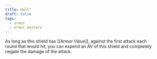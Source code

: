```yaml
---
title: Halt!
draft: false
tags:
  - armor
  - armor_mastery
---
```

As long as this shield has [[Armor Value]],  against the first attack each round that would hit, you can expend an AV of this shield and completely negate the damage of the attack.